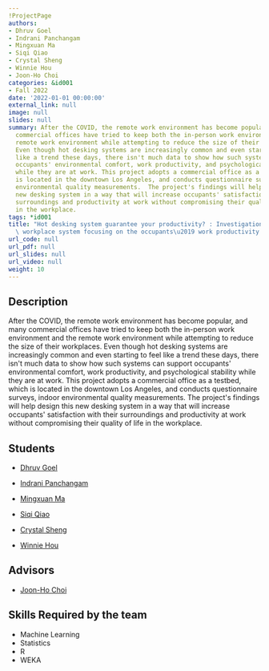 ```yaml
---
!ProjectPage
authors:
- Dhruv Goel
- Indrani Panchangam
- Mingxuan Ma
- Siqi Qiao
- Crystal Sheng
- Winnie Hou
- Joon-Ho Choi
categories: &id001
- Fall 2022
date: '2022-01-01 00:00:00'
external_link: null
image: null
slides: null
summary: After the COVID, the remote work environment has become popular, and many
  commercial offices have tried to keep both the in-person work environment and the
  remote work environment while attempting to reduce the size of their workplaces.
  Even though hot desking systems are increasingly common and even starting to feel
  like a trend these days, there isn't much data to show how such systems can support
  occupants' environmental comfort, work productivity, and psychological stability
  while they are at work. This project adopts a commercial office as a testbed, which
  is located in the downtown Los Angeles, and conducts questionnaire surveys, indoor
  environmental quality measurements.  The project's findings will help design this
  new desking system in a way that will increase occupants' satisfaction with their
  surroundings and productivity at work without compromising their quality of life
  in the workplace.
tags: *id001
title: "Hot desking system guarantee your productivity? : Investigation of a first-come-first-served\
  \ workplace system focusing on the occupants\u2019 work productivity and wellness "
url_code: null
url_pdf: null
url_slides: null
url_video: null
weight: 10
---
```

## Description

After the COVID, the remote work environment has become popular, and many commercial offices have tried to keep both the in-person work environment and the remote work environment while attempting to reduce the size of their workplaces. Even though hot desking systems are increasingly common and even starting to feel like a trend these days, there isn&#39;t much data to show how such systems can support occupants&#39; environmental comfort, work productivity, and psychological stability while they are at work. This project adopts a commercial office as a testbed, which is located in the downtown Los Angeles, and conducts questionnaire surveys, indoor environmental quality measurements.  The project&#39;s findings will help design this new desking system in a way that will increase occupants&#39; satisfaction with their surroundings and productivity at work without compromising their quality of life in the workplace.





## Students

* [Dhruv Goel](../../../author/dhruv-goel)

* [Indrani Panchangam](../../../author/indrani-panchangam)

* [Mingxuan Ma](../../../author/mingxuan-ma)

* [Siqi Qiao](../../../author/siqi-qiao)

* [Crystal Sheng](../../../author/crystal-sheng)

* [Winnie Hou](../../../author/winnie-hou)

## Advisors

* [Joon-Ho Choi](../../../author/joonho-choi)

## Skills Required by the team


* Machine Learning
* Statistics
* R
* WEKA